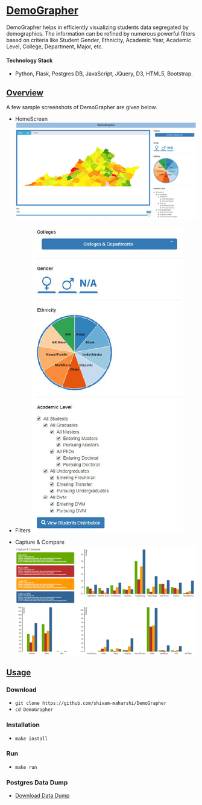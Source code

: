 # [DemoGrapher](https://github.com/shivam-maharshi/demo-grapher)
DemoGrapher helps in efficiently visualizing students data segregated by demographics. The information can be refined by numerous powerful filters based on criteria like Student Gender, Ethnicity, Academic Year, Academic Level, College, Department, Major, etc.

#### Technology Stack
* Python, Flask, Postgres DB, JavaScript, JQuery, D3, HTML5, Bootstrap.

## [Overview](https://github.com/shivam-maharshi/demo-grapher)
A few sample screenshots of DemoGrapher are given below.

* HomeScreen
![HomeScreen](/images/DemoGrapher.png?raw=true "Home Screen")

* Filters
![Filters](/images/Filters.png?raw=true "Filters")

* Capture & Compare
![Capture & Compare](/images/Capture&Compare.png?raw=true "Capture & Compare")

## [Usage](https://github.com/shivam-maharshi/demo-grapher)

### Download
* `git clone https://github.com/shivam-maharshi/DemoGrapher`<br>
* `cd DemoGrapher`

### Installation
* `make install`

### Run
* `make run`

### Postgres Data Dump
* [Download Data Dump](https://drive.google.com/open?id=0BxWBnne3rp_vSnU0Wm5NQXV1Z28)
